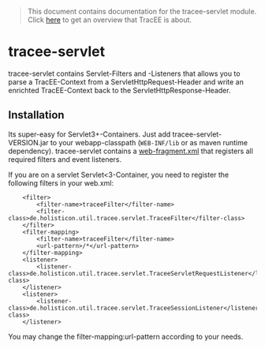 > This document contains documentation for the tracee-servlet module. Click [here](/README.md) to get an overview that TracEE is about.

# tracee-servlet

tracee-servlet contains Servlet-Filters and -Listeners that allows you to parse a TracEE-Context from a ServletHttpRequest-Header and write an enrichted TracEE-Context back to the ServletHttpResponse-Header.

## Installation

Its super-easy for Servlet3+-Containers. Just add tracee-servlet-VERSION.jar to your webapp-classpath (`WEB-INF/lib` or as maven runtime dependency). tracee-servlet contains a [web-fragment.xml](src/main/resources/META-INF/web-fragment.xml) that registers all required filters and event listeners.

If you are on a servlet Servlet<3-Container, you need to register the following filters in your web.xml:

```
    <filter>
        <filter-name>traceeFilter</filter-name>
        <filter-class>de.holisticon.util.tracee.servlet.TraceeFilter</filter-class>
    </filter>
    <filter-mapping>
        <filter-name>traceeFilter</filter-name>
        <url-pattern>/*</url-pattern>
    </filter-mapping>
	<listener>
		<listener-class>de.holisticon.util.tracee.servlet.TraceeServletRequestListener</listener-class>
	</listener>
	<listener>
		<listener-class>de.holisticon.util.tracee.servlet.TraceeSessionListener</listener-class>
	</listener>
```
You may change the filter-mapping:url-pattern according to your needs.